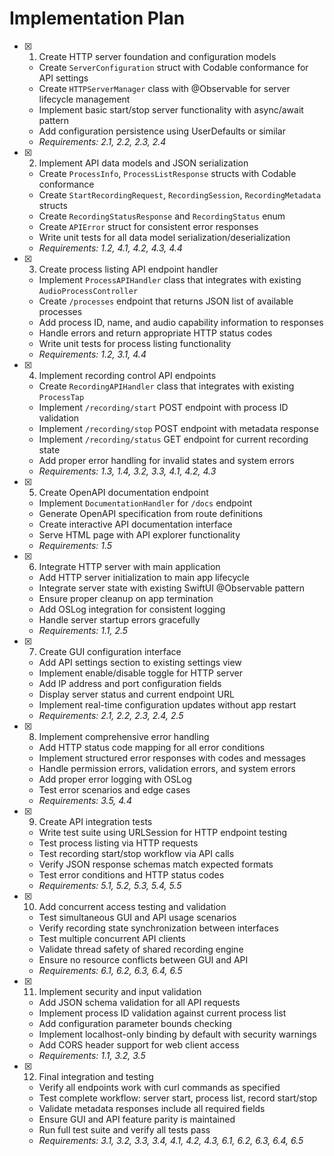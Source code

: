 # Implementation Plan

- [x] 1. Create HTTP server foundation and configuration models
  - Create `ServerConfiguration` struct with Codable conformance for API settings
  - Create `HTTPServerManager` class with @Observable for server lifecycle management
  - Implement basic start/stop server functionality with async/await pattern
  - Add configuration persistence using UserDefaults or similar
  - _Requirements: 2.1, 2.2, 2.3, 2.4_

- [x] 2. Implement API data models and JSON serialization
  - Create `ProcessInfo`, `ProcessListResponse` structs with Codable conformance
  - Create `StartRecordingRequest`, `RecordingSession`, `RecordingMetadata` structs
  - Create `RecordingStatusResponse` and `RecordingStatus` enum
  - Create `APIError` struct for consistent error responses
  - Write unit tests for all data model serialization/deserialization
  - _Requirements: 1.2, 4.1, 4.2, 4.3, 4.4_

- [x] 3. Create process listing API endpoint handler
  - Implement `ProcessAPIHandler` class that integrates with existing `AudioProcessController`
  - Create `/processes` endpoint that returns JSON list of available processes
  - Add process ID, name, and audio capability information to responses
  - Handle errors and return appropriate HTTP status codes
  - Write unit tests for process listing functionality
  - _Requirements: 1.2, 3.1, 4.4_

- [x] 4. Implement recording control API endpoints
  - Create `RecordingAPIHandler` class that integrates with existing `ProcessTap`
  - Implement `/recording/start` POST endpoint with process ID validation
  - Implement `/recording/stop` POST endpoint with metadata response
  - Implement `/recording/status` GET endpoint for current recording state
  - Add proper error handling for invalid states and system errors
  - _Requirements: 1.3, 1.4, 3.2, 3.3, 4.1, 4.2, 4.3_

- [x] 5. Create OpenAPI documentation endpoint
  - Implement `DocumentationHandler` for `/docs` endpoint
  - Generate OpenAPI specification from route definitions
  - Create interactive API documentation interface
  - Serve HTML page with API explorer functionality
  - _Requirements: 1.5_

- [x] 6. Integrate HTTP server with main application
  - Add HTTP server initialization to main app lifecycle
  - Integrate server state with existing SwiftUI @Observable pattern
  - Ensure proper cleanup on app termination
  - Add OSLog integration for consistent logging
  - Handle server startup errors gracefully
  - _Requirements: 1.1, 2.5_

- [x] 7. Create GUI configuration interface
  - Add API settings section to existing settings view
  - Implement enable/disable toggle for HTTP server
  - Add IP address and port configuration fields
  - Display server status and current endpoint URL
  - Implement real-time configuration updates without app restart
  - _Requirements: 2.1, 2.2, 2.3, 2.4, 2.5_

- [x] 8. Implement comprehensive error handling
  - Add HTTP status code mapping for all error conditions
  - Implement structured error responses with codes and messages
  - Handle permission errors, validation errors, and system errors
  - Add proper error logging with OSLog
  - Test error scenarios and edge cases
  - _Requirements: 3.5, 4.4_

- [x] 9. Create API integration tests
  - Write test suite using URLSession for HTTP endpoint testing
  - Test process listing via HTTP requests
  - Test recording start/stop workflow via API calls
  - Verify JSON response schemas match expected formats
  - Test error conditions and HTTP status codes
  - _Requirements: 5.1, 5.2, 5.3, 5.4, 5.5_

- [x] 10. Add concurrent access testing and validation
  - Test simultaneous GUI and API usage scenarios
  - Verify recording state synchronization between interfaces
  - Test multiple concurrent API clients
  - Validate thread safety of shared recording engine
  - Ensure no resource conflicts between GUI and API
  - _Requirements: 6.1, 6.2, 6.3, 6.4, 6.5_

- [x] 11. Implement security and input validation
  - Add JSON schema validation for all API requests
  - Implement process ID validation against current process list
  - Add configuration parameter bounds checking
  - Implement localhost-only binding by default with security warnings
  - Add CORS header support for web client access
  - _Requirements: 1.1, 3.2, 3.5_

- [x] 12. Final integration and testing
  - Verify all endpoints work with curl commands as specified
  - Test complete workflow: server start, process list, record start/stop
  - Validate metadata responses include all required fields
  - Ensure GUI and API feature parity is maintained
  - Run full test suite and verify all tests pass
  - _Requirements: 3.1, 3.2, 3.3, 3.4, 4.1, 4.2, 4.3, 6.1, 6.2, 6.3, 6.4, 6.5_